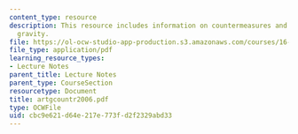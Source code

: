 ```yaml
---
content_type: resource
description: This resource includes information on countermeasures and artificial
  gravity.
file: https://ol-ocw-studio-app-production.s3.amazonaws.com/courses/16-423j-aerospace-biomedical-and-life-support-engineering-spring-2006/cbc9e621d64e217e773fd2f2329abd33_artgcountr2006.pdf
file_type: application/pdf
learning_resource_types:
- Lecture Notes
parent_title: Lecture Notes
parent_type: CourseSection
resourcetype: Document
title: artgcountr2006.pdf
type: OCWFile
uid: cbc9e621-d64e-217e-773f-d2f2329abd33
---
```

